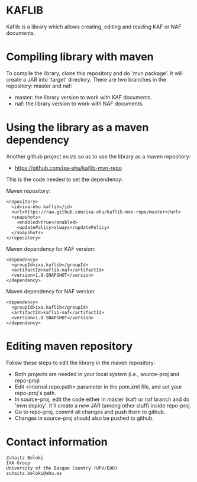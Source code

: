KAFLIB
======

Kaflib is a library which allows creating, editing and reading KAF or NAF documents.


Compiling library with maven
============================

To compile the library, clone this repository and do 'mvn package'. It will create a JAR into 'target' directory. There are two branches in the repository: master and naf:
* master: the library version to work with KAF documents.
* naf: the library version to work with NAF documents.


Using the library as a maven dependency
=======================================

Another github project exists so as to use the library as a maven repository:
* https://github.com/ixa-ehu/kaflib-mvn-repo

This is the code needed to set the dependency:

Maven repository:
````shell
<repository>
  <id>ixa-ehu.kaflib</id>
  <url>https://raw.github.com/ixa-ehu/kaflib-mvn-repo/master</url>
  <snapshots>
    <enabled>true</enabled>
    <updatePolicy>always</updatePolicy>
  </snapshots>
</repository>
````

Maven dependency for KAF version:
````shell
<dependency>
  <groupId>ixa.kaflib</groupId>
  <artifactId>kaflib-naf</artifactId>
  <version>1.0-SNAPSHOT</version>
</dependency>
````

Maven dependency for NAF version:
````shell
<dependency>
  <groupId>ixa.kaflib</groupId>
  <artifactId>kaflib-naf</artifactId>
  <version>1.0-SNAPSHOT</version>
</dependency>
````


Editing maven repository
========================

Follow these steps to edit the library in the maven repository:
* Both projects are needed in your local system (i.e., source-proj and repo-proj)
* Edit \<internal.repo.path\> parameter in the pom.xml file, and set your repo-proj's path.
* In source-proj, edit the code either in master (kaf) or naf branch and do 'mvn deploy'. It'll create a new JAR (among other stuff) inside repo-proj.
* Go to repo-proj, commit all changes and push them to github.
* Changes in source-proj should also be pushed to github.


Contact information
===================

````shell
Zuhaitz Beloki
IXA Group
University of the Basque Country (UPV/EHU)
zuhaitz.beloki@ehu.es
````
